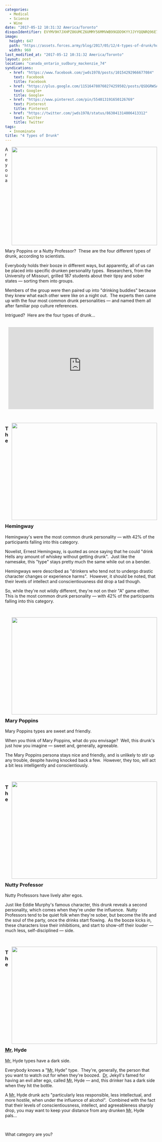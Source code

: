 ```yaml
---
categories:
  - Medical
  - Science
  - Wine
date: "2017-05-12 10:31:32 America/Toronto"
disqusIdentifier: EVYMV9H7JXHPZ86UMCZ6UMMY56MMVWB99GDD9KYYJJYYQQNRQ96E7GAYYBTW82KRF7AHMQ8X5TA5ZWQF24P6JRCFXCTPNKCXWQGH
image:
  height: 647
  path: "https://assets.forces.army/blog/2017/05/12/4-types-of-drunk/hotlink-ok/innominate_1_960x647.png"
  width: 960
last_modified_at: "2017-05-12 10:31:32 America/Toronto"
layout: post
location: "canada_ontario_sudbury_mackenzie_74"
syndications:
  - href: "https://www.facebook.com/jwds1978/posts/10154292966677084"
    text: Facebook
    title: Facebook
  - href: "https://plus.google.com/115164780760274259502/posts/QSDGRWSA6q9"
    text: Google+
    title: Google+
  - href: "https://www.pinterest.com/pin/554013191650126769"
    text: Pinterest
    title: Pinterest
  - href: "https://twitter.com/jwds1978/status/863041314006413312"
    text: Twitter
    title: Twitter
tags:
  - Innominate
title: "4 Types of Drunk"
---
```


<img
  alt="" height="325" src="{{ site.uri.assets }}/blog/2017/05/12/4-types-of-drunk/innominate_1_482x325.png"
  style="border: 0px; float: right; margin-bottom: 10px; margin-left: 10px;" width="482" />
<p>
  Are you a Mary Poppins or a Nutty Professor?&nbsp; These are the four different types of drunk, according to scientists.
</p>
<p>
  Everybody holds their booze in different ways, but apparently, all of us can be placed into specific drunken personality types.&nbsp; Researchers, from the
  University of Missouri, grilled 187 students about their tipsy and sober states &#8212; sorting them into groups.
</p>
<p>
  Members of the group were then paired up into &quot;drinking buddies&quot; because they knew what each other were like on a night out.&nbsp; The experts then
  came up with the four most common drunk personalities &#8212; and named them all after familiar pop culture references.
</p>
<p>
  Intrigued?&nbsp; Here are the four types of drunk&hellip;
</p>
<!-- excerptBreak -->
<p>
  &nbsp;<br />
  <iframe
    allowfullscreen height="271" src="https://www.youtube-nocookie.com/embed/VgF0zFoi3Pw?rel=0"
    style="border: none; display: block; margin-left: auto; margin-right: auto;" width="482"></iframe>
</p>
<p>
  &nbsp;
</p>
<img
  alt="" height="321" src="{{ site.uri.assets }}/blog/2017/05/12/4-types-of-drunk/the-hemingway_482x321.png"
  style="border: 0px; float: right; margin-bottom: 10px; margin-left: 10px;" width="482" />
<h3 id="the-hemingway">
  The Hemingway
</h3>
<p>
  Hemingway's were the most common drunk personality &#8212; with 42% of the participants falling into this category.
</p>
<p>
  Novelist, Ernest Hemingway, is quoted as once saying that he could &quot;drink Hells any amount of whiskey without getting drunk&quot;.&nbsp; Just like the
  namesake, this &quot;type&quot; stays pretty much the same while out on a bender.
</p>
<p>
  Hemingways were described as &quot;drinkers who tend not to undergo drastic character changes or experience harms&quot;.&nbsp; However, it should be noted,
  that their levels of intellect and conscientiousness did drop a tad though.
</p>
<p>
  So, while they're not wildly different, they're not on their &quot;A&quot; game either.&nbsp; This is the most common drunk personality &#8212; with 42% of
  the participants falling into this category.
</p>
<p>
  &nbsp;
</p>
<img
  alt="" height="321" src="{{ site.uri.assets }}/blog/2017/05/12/4-types-of-drunk/the-mary-poppins_482x321.png"
  style="border: 0px; float: right; margin-bottom: 10px; margin-left: 10px;" width="482" />
<h3 id="mary-poppins">
  Mary Poppins
</h3>
<p>
  Mary Poppins types are sweet and friendly.
</p>
<p>
  When you think of Mary Poppins, what do you envisage?&nbsp; Well, this drunk's just how you imagine &#8212; sweet and, generally, agreeable.
</p>
<p>
  The Mary Poppins persona stays nice and friendly, and is unlikely to stir up any trouble, despite having knocked back a few.&nbsp; However, they too, will act
  a bit less intelligently and conscientiously.
</p>
<p>
  &nbsp;
</p>
<img
  alt="" height="321" src="{{ site.uri.assets }}/blog/2017/05/12/4-types-of-drunk/the-nutty-professor_482x321.png"
  style="border: 0px; float: right; margin-bottom: 10px; margin-left: 10px;" width="482" />
<h3 id="the-nutty-professor">
  The Nutty Professor
</h3>
<p>
  Nutty Professors have lively alter egos.
</p>
<p>
  Just like Eddie Murphy's famous character, this drunk reveals a second personality, which comes when they're under the influence.&nbsp; Nutty Professors tend
  to be quiet folk when they're sober, but become the life and the soul of the party, once the drinks start flowing.&nbsp; As the booze kicks in, these
  characters lose their inhibitions, and start to show-off their louder &#8212; much less, self-disciplined &#8212; side.
</p>
<p>
  &nbsp;
</p>
<img
  alt="" height="321" src="{{ site.uri.assets }}/blog/2017/05/12/4-types-of-drunk/the-mr-hyde_482x321.png"
  style="border: 0px; float: right; margin-bottom: 10px; margin-left: 10px;" width="482" />
<h3 id="the-mr-hyde">
  The <abbr title="Mister">Mr.</abbr> Hyde
</h3>
<p>
  <abbr title="Mister">Mr.</abbr> Hyde types have a dark side.
</p>
<p>
  Everybody knows a &quot;<abbr title="Mister">Mr.</abbr> Hyde&quot; type.&nbsp; They're, generally, the person that you want to watch out for when they're
  boozed.&nbsp; <abbr title="Doctor">Dr.</abbr> Jekyll's famed for having an evil alter ego, called <abbr title="Mister">Mr.</abbr> Hyde &#8212; and, this
  drinker has a dark side when they hit the bottle.
</p>
<p>
  A <abbr title="Mister">Mr.</abbr> Hyde drunk acts &quot;particularly less responsible, less intellectual, and more hostile, when under the influence of
  alcohol&quot;.&nbsp; Combined with the fact that their levels of conscientiousness, intellect, and agreeableness sharply drop, you may want to keep your
  distance from any drunken <abbr title="Mister">Mr.</abbr> Hyde pals&hellip;
</p>
<p>
  &nbsp;
</p>
<p>
  What category are you?
</p>
